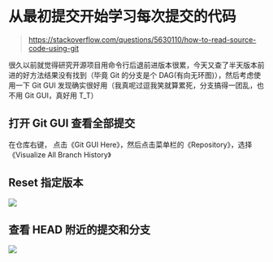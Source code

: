 # 从最初提交开始学习每次提交的代码

> <https://stackoverflow.com/questions/5630110/how-to-read-source-code-using-git>

很久以前就觉得研究开源项目用命令行后退前进版本很累，今天又查了半天版本前进的好方法结果没有找到（毕竟 Git 的分支是个 DAG(有向无环图)），然后考虑使用一下 Git GUI 发现确实很好用（我真呢过逗我笑就算累死，分支搞得一团乱，也不用 Git GUI，真好用 T_T）

## 打开 Git GUI 查看全部提交

在仓库右键， 点击《Git GUI Here》，然后点击菜单栏的《Repository》，选择《Visualize All Branch History》

## Reset 指定版本

![](https://note.youdao.com/yws/api/personal/file/16860ACF8602415B8CD76AFEEF95C98F?method=download&shareKey=18410431be99d104ef013bc61e50bd1e)

## 查看 HEAD 附近的提交和分支

![](https://note.youdao.com/yws/api/personal/file/911301F70A1F4C7BA3BA18E1B8F116BE?method=download&shareKey=0fd52a80fb6fb629f294f540a29066f2)
